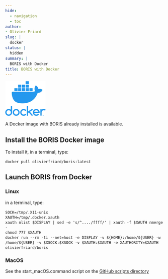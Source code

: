 ```yaml
---
hide:
  - navigation
  - toc
author:
- Olivier Friard
slug: |
  docker
status: |
  hidden
summary: |
  BORIS with Docker
title: BORIS with Docker
---
```


![Docker logo](images/docker_logo.webp)

A Docker image with BORIS already installed is available.

## Install the BORIS Docker image


To install it, in a terminal, type:

    docker pull olivierfriard/boris:latest

## Launch BORIS from Docker


### Linux


in a terminal, type:

    SOCK=/tmp/.X11-unix
    XAUTH=/tmp/.docker.xauth
    xauth nlist $DISPLAY | sed -e 's/^..../ffff/' | xauth -f $XAUTH nmerge -
    chmod 777 $XAUTH
    docker run --rm -ti --net=host -e DISPLAY -v ${HOME}:/home/${USER} -w /home/${USER} -v $XSOCK:$XSOCK -v $XAUTH:$XAUTH -e XAUTHORITY=$XAUTH olivierfriard/boris




### MacOS


See the start_macOS.command script on the [GitHub scripts
directory](https://github.com/olivierfriard/BORIS/tree/master/scripts)
